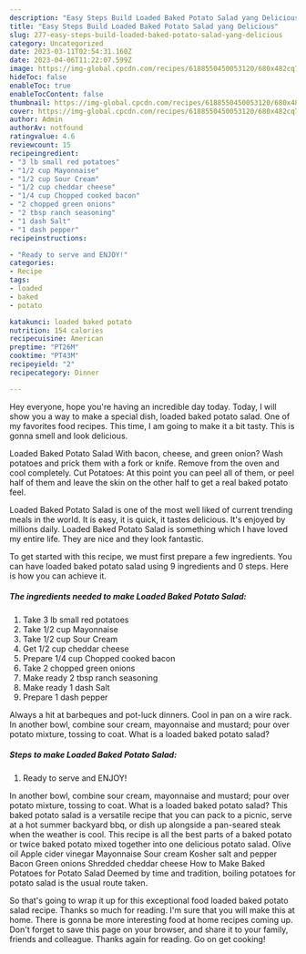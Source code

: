 ```yaml
---
description: "Easy Steps Build Loaded Baked Potato Salad yang Delicious"
title: "Easy Steps Build Loaded Baked Potato Salad yang Delicious"
slug: 277-easy-steps-build-loaded-baked-potato-salad-yang-delicious
category: Uncategorized
date: 2023-03-11T02:54:31.160Z
date: 2023-04-06T11:22:07.599Z
image: https://img-global.cpcdn.com/recipes/6188550450053120/680x482cq70/loaded-baked-potato-salad-recipe-main-photo.jpg
hideToc: false
enableToc: true
enableTocContent: false
thumbnail: https://img-global.cpcdn.com/recipes/6188550450053120/680x482cq70/loaded-baked-potato-salad-recipe-main-photo.jpg
cover: https://img-global.cpcdn.com/recipes/6188550450053120/680x482cq70/loaded-baked-potato-salad-recipe-main-photo.jpg
author: Admin
authorAv: notfound
ratingvalue: 4.6
reviewcount: 15
recipeingredient:
- "3 lb small red potatoes"
- "1/2 cup Mayonnaise"
- "1/2 cup Sour Cream"
- "1/2 cup cheddar cheese"
- "1/4 cup Chopped cooked bacon"
- "2 chopped green onions"
- "2 tbsp ranch seasoning"
- "1 dash Salt"
- "1 dash pepper"
recipeinstructions:

- "Ready to serve and ENJOY!"
categories:
- Recipe
tags:
- loaded
- baked
- potato

katakunci: loaded baked potato 
nutrition: 154 calories
recipecuisine: American
preptime: "PT26M"
cooktime: "PT43M"
recipeyield: "2"
recipecategory: Dinner

---
```



Hey everyone, hope you're having an incredible day today. Today, I will show you a way to make a special dish, loaded baked potato salad. One of my favorites food recipes. This time, I am going to make it a bit tasty. This is gonna smell and look delicious.

Loaded Baked Potato Salad With bacon, cheese, and green onion? Wash potatoes and prick them with a fork or knife. Remove from the oven and cool completely. Cut Potatoes: At this point you can peel all of them, or peel half of them and leave the skin on the other half to get a real baked potato feel.

Loaded Baked Potato Salad is one of the most well liked of current trending meals in the world. It is easy, it is quick, it tastes delicious. It's enjoyed by millions daily. Loaded Baked Potato Salad is something which I have loved my entire life. They are nice and they look fantastic.


To get started with this recipe, we must first prepare a few ingredients. You can have loaded baked potato salad using 9 ingredients and 0 steps. Here is how you can achieve it.

<!--inarticleads1-->

##### The ingredients needed to make Loaded Baked Potato Salad:

1. Take 3 lb small red potatoes
1. Take 1/2 cup Mayonnaise
1. Take 1/2 cup Sour Cream
1. Get 1/2 cup cheddar cheese
1. Prepare 1/4 cup Chopped cooked bacon
1. Take 2 chopped green onions
1. Make ready 2 tbsp ranch seasoning
1. Make ready 1 dash Salt
1. Prepare 1 dash pepper


Always a hit at barbeques and pot-luck dinners. Cool in pan on a wire rack. In another bowl, combine sour cream, mayonnaise and mustard; pour over potato mixture, tossing to coat. What is a loaded baked potato salad? 

<!--inarticleads2-->

##### Steps to make Loaded Baked Potato Salad:


1. Ready to serve and ENJOY!

In another bowl, combine sour cream, mayonnaise and mustard; pour over potato mixture, tossing to coat. What is a loaded baked potato salad? This baked potato salad is a versatile recipe that you can pack to a picnic, serve at a hot summer backyard bbq, or dish up alongside a pan-seared steak when the weather is cool. This recipe is all the best parts of a baked potato or twice baked potato mixed together into one delicious potato salad. Olive oil Apple cider vinegar Mayonnaise Sour cream Kosher salt and pepper Bacon Green onions Shredded cheddar cheese How to Make Baked Potatoes for Potato Salad Deemed by time and tradition, boiling potatoes for potato salad is the usual route taken. 

So that's going to wrap it up for this exceptional food loaded baked potato salad recipe. Thanks so much for reading. I'm sure that you will make this at home. There is gonna be more interesting food at home recipes coming up. Don't forget to save this page on your browser, and share it to your family, friends and colleague. Thanks again for reading. Go on get cooking!
